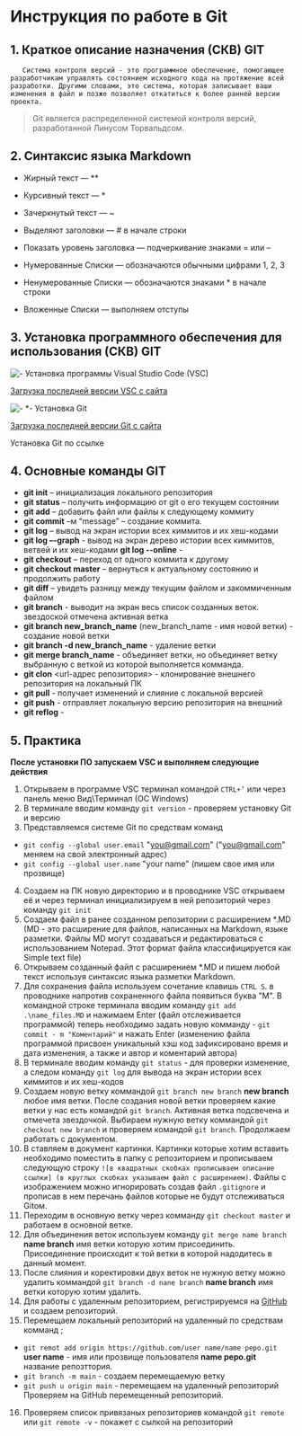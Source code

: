 # Инструкция по работе в Git

## 1. Краткое описание назначения (СКВ) GIT

       Система контроля версий - это программное обеспечение, помогающее разработчикам управлять состоянием исходного кода на протяжение всей разработки. Другими словами, это система, которая записывает ваши изменения в файл и позже позволяет откатиться к более ранней версии проекта.
> Git является распределенной системой контроля версий, разработанной Линусом Торвальдсом.



## 2. Синтаксис языка Markdown

* Жирный текст — **

* Курсивный текст — * 

* Зачеркнутый текст — ~ 

* Выделяют заголовки — # в начале строки

* Показать уровень заголовка — подчеркивание знаками = или – 

* Нумерованные Списки — обозначаются обычными цифрами 1, 2, 3 

* Ненумерованные Списки — обозначаются знаками * в начале строки 

* Вложенные Списки — выполняем отступы


## 3. Установка программного обеспечения для использования (СКВ) GIT


![- *Установка программы Visual Studio Code (VSC)*](VSC_im.jpg)

[Загрузка последней версии VSC с сайта](https://code.visualstudio.com/downloads)

![- *- *Установка Git*](Git_im.jpg)

[Загрузка последней версии Git с сайта](https://git-scm.com/downloads)

Установка Git по ссылке 

## 4. Основные команды GIT
* **git init** – инициализация локального репозитория
* **git status** – получить информацию от git о его текущем состоянии 
* **git add** – добавить файл или файлы к следующему коммиту 
* **git commit** –м “message” – создание коммита.
* **git log** – вывод на экран истории всех киммитов и их хеш-кодами 
* **git log –-graph** - вывод на экран дерево истории всех киммитов, ветвей и их хеш-кодами
**git log --online** - 
* **git checkout** – переход от одного коммита к другому 
* **git checkout master** – вернуться к актуальному состоянию и продолжить работу 
* **git diff** – увидеть разницу между текущим файлом и закоммиченным файлом
* **git branch** - выводит на экран весь список созданных веток. звездоской отмечена активная ветка
* **git branch new_branch_name** (new_branch_name - имя новой ветки) - создание новой ветки
* **git branch -d new_branch_name** - удаление ветки
* **git merge branch_name** - объединяет ветки, но объединяет ветку выбранную с веткой из которой выполняется комманда.
* **git clon** <url-адрес репозитория> - клонирование внешнего репозитория на локальный ПК
* **git pull** - получает изменений и слияние с локальной версией
* **git push** - отправляет локальную версию репозитория на внешний
* **git reflog** - 


## 5. Практика
**После установки ПО запускаем VSC и выполняем следующие действия**
1. Открываем в программе VSC терминал  командой ```CTRL+’``` или через панель меню Вид\Терминал (ОС Windows)
2. В терминале вводим команду ```git version``` - проверяем установку Git и версию
3. Представляемся системе Git по средствам команд 
* ```git config --global user.email``` "you@gmail.com" ("you@gmail.com" меняем на свой электронный адрес)
* ```git config --global user.name``` "your name" (пишем свое имя или прозвище)
4. Создаем на ПК новую директорию и в проводнике VSC открываем её и через терминал инициализируем в ней репозиторий через команду ```git init```
5. Создаем файл в ранее созданном репозитории с расширением *.MD (MD - это расширение для файлов, написанных на Markdown, языке разметки. Файлы MD могут создаваться и редактироваться с использованием Notepad. Этот формат файла классифицируется как Simple text file) 
6. Открываем созданный файл с расширением *.MD и пишем любой текст используя синтаксис языка разметки Markdown.
7. Для сохранения файла используем сочетание клавишь ```CTRL S```. в проводнике напротив сохраненного файла появиться буква "M". В командной строке терминала вводим команду ```git add .\name_files.MD``` и нажимаем Enter (файл отслеживается программой) теперь необходимо задать новую комманду - ```git commit - m "Коментарий"``` и нажать Enter (изменению файла программой присвоен уникальный хэш код зафиксировано время и дата изменения, а также и автор и коментарий автора)
8. В терминале вводим команду ```git status``` - для проверки изменение, а следом команду ```git log``` для вывода на экран истории всех киммитов и их хеш-кодов 
9. Создаем новую ветку коммандой ```git branch new branch``` **new branch** любое имя ветки. После создания новой ветки проверяем какие ветки у нас есть командой ```git branch```. Активная ветка подсвечена и отмечета звездочкой.
Выбираем нужную ветку коммандой ```git checkout new branch``` и проверяем командой ```git branch```. Продолжаем работать с документом.
10. В ставляем в документ картинки. Картинки которые хотим вставить необходимо поместить в папку с репозиторием и прописываем следующую строку  ```![в квадратных скобках прописываем описание ссылки] (в круглых скобках указываем файл с расширением)```.
Файлы с изображением можно игнорировать создав файл ```.gitignore``` и прописав в нем перечань файлов которые не будут отслеживаться Gitом.
11. Переходим в основную ветку через комманду ```git checkout master``` и работаем в основной ветке.
12. Для объединения веток используем команду ```git merge name branch``` **name branch** имя ветки которую хотим присоединить. Присоединение происходит к той ветки в которой надодитесь в данный момент.
13. После слияния и коректировки двух веток не нужную ветку можно удалить коммандой ```git branch -d nane branch``` **name branch** имя ветки которую хотим удалить.
14. Для работы с удаленным репозиторием, регистрируемся на [GitHub](https://github.com) и создаем репозиторий.
15. Перемещаем локальный репозиторий на удаленный по средствам комманд ; 
* ```git remot add origin https://github.com/user name/name pepo.git```  **user name** - имя или прозвище пользователя **name pepo.git** название репозттория.
* ```git branch -m main``` - создаем перемещаемую ветку 
* ```git push u origin main``` - перемещаем на удаленный репозиторий
Проверяем на GitHub перемещенный репозиторий.
16. Проверяем список привязаных репозиториев командой ```git remote``` или ```git remote -v``` - покажет с сылкой на репозиторий
